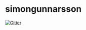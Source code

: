 # simongunnarsson

[![Gitter](https://badges.gitter.im/Join%20Chat.svg)](https://gitter.im/sajmong/simongunnarsson?utm_source=badge&utm_medium=badge&utm_campaign=pr-badge&utm_content=badge)